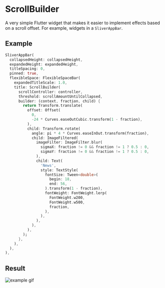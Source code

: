 
# ScrollBuilder

A very simple Flutter widget that makes it easier to implement effects based on a scroll offset. For example, widgets in a `SliverAppBar`.

## Example

```dart
SliverAppBar(
  collapsedHeight: collapsedHeight,
  expandedHeight: expandedHeight,
  titleSpacing: 0,
  pinned: true,
  flexibleSpace: FlexibleSpaceBar(
    expandedTitleScale: 1.0,
    title: ScrollBuilder(
      scrollController: controller,
      threshold: scrollAmountUntilCollapsed,
      builder: (context, fraction, child) {
        return Transform.translate(
          offset: Offset(
            0,
            -24 * Curves.easeOutCubic.transform(1 - fraction),
          ),
          child: Transform.rotate(
            angle: pi * 4 * Curves.easeInOut.transform(fraction),
            child: ImageFiltered(
              imageFilter: ImageFilter.blur(
                sigmaX: fraction != 0 && fraction != 1 ? 0.5 : 0,
                sigmaY: fraction != 0 && fraction != 1 ? 0.5 : 0,
              ),
              child: Text(
                'News',
                style: TextStyle(
                  fontSize: Tween<double>(
                    begin: 18,
                    end: 56,
                  ).transform(1 - fraction),
                  fontWeight: FontWeight.lerp(
                    FontWeight.w200,
                    FontWeight.w500,
                    fraction,
                  ),
                ),
              ),
            ),
          ),
        );
      },
    ),
  ),
),
```

## Result
![example gif](https://i.imgur.com/dV2JV8g.gif)
